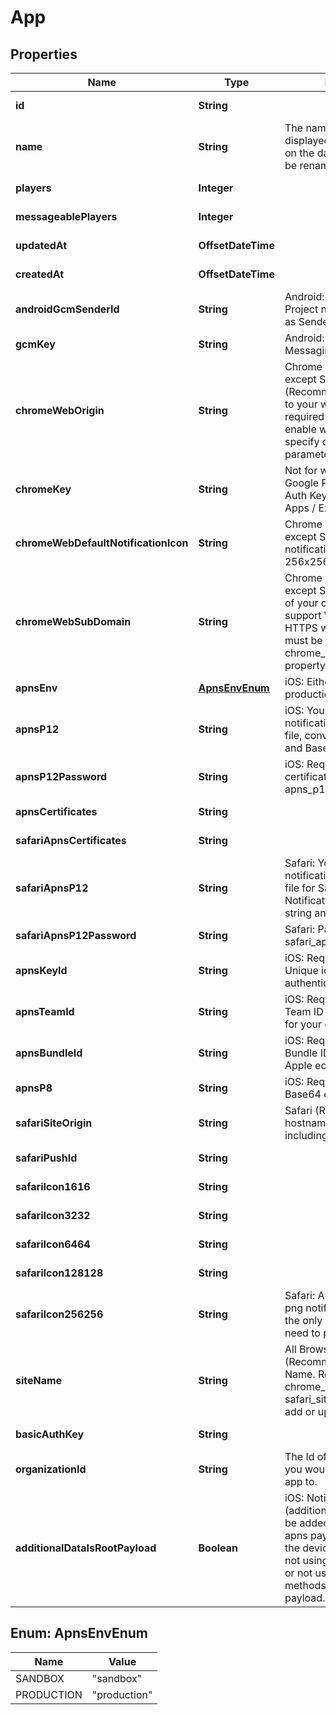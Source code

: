 

# App


## Properties

| Name | Type | Description | Notes |
|------------ | ------------- | ------------- | -------------|
|**id** | **String** |  |  [optional] [readonly] |
|**name** | **String** | The name of your app, as displayed on your apps list on the dashboard.  This can be renamed. |  [optional] |
|**players** | **Integer** |  |  [optional] [readonly] |
|**messageablePlayers** | **Integer** |  |  [optional] [readonly] |
|**updatedAt** | **OffsetDateTime** |  |  [optional] [readonly] |
|**createdAt** | **OffsetDateTime** |  |  [optional] [readonly] |
|**androidGcmSenderId** | **String** | Android: Your Google Project number.  Also known as Sender ID. |  [optional] |
|**gcmKey** | **String** | Android: Your Google Push Messaging Auth Key |  [optional] |
|**chromeWebOrigin** | **String** | Chrome (All Browsers except Safari) (Recommended): The URL to your website.  This field is required if you wish to enable web push and specify other web push parameters. |  [optional] |
|**chromeKey** | **String** | Not for web push.  Your Google Push Messaging Auth Key if you use Chrome Apps / Extensions. |  [optional] |
|**chromeWebDefaultNotificationIcon** | **String** | Chrome (All Browsers except Safari): Your default notification icon. Should be 256x256 pixels, min 80x80. |  [optional] |
|**chromeWebSubDomain** | **String** | Chrome (All Browsers except Safari): A subdomain of your choice in order to support Web Push on non-HTTPS websites. This field must be set in order for the chrome_web_gcm_sender_id property to be processed. |  [optional] |
|**apnsEnv** | [**ApnsEnvEnum**](#ApnsEnvEnum) | iOS: Either sandbox or production |  [optional] |
|**apnsP12** | **String** | iOS: Your apple push notification p12 certificate file, converted to a string and Base64 encoded. |  [optional] |
|**apnsP12Password** | **String** | iOS: Required if using p12 certificate.  Password for the apns_p12 file. |  [optional] |
|**apnsCertificates** | **String** |  |  [optional] [readonly] |
|**safariApnsCertificates** | **String** |  |  [optional] [readonly] |
|**safariApnsP12** | **String** | Safari: Your apple push notification p12 certificate file for Safari Push Notifications, converted to a string and Base64 encoded. |  [optional] |
|**safariApnsP12Password** | **String** | Safari: Password for safari_apns_p12 file |  [optional] |
|**apnsKeyId** | **String** | iOS: Required if using p8. Unique identifier for the p8 authentication key. |  [optional] |
|**apnsTeamId** | **String** | iOS: Required if using p8. Team ID generated by Apple for your developer account. |  [optional] |
|**apnsBundleId** | **String** | iOS: Required if using p8. Bundle ID for your app in the Apple ecosystem. |  [optional] |
|**apnsP8** | **String** | iOS: Required if using p8. Base64 encoded p8 key |  [optional] |
|**safariSiteOrigin** | **String** | Safari (Recommended): The hostname to your website including http(s):// |  [optional] |
|**safariPushId** | **String** |  |  [optional] [readonly] |
|**safariIcon1616** | **String** |  |  [optional] [readonly] |
|**safariIcon3232** | **String** |  |  [optional] [readonly] |
|**safariIcon6464** | **String** |  |  [optional] [readonly] |
|**safariIcon128128** | **String** |  |  [optional] [readonly] |
|**safariIcon256256** | **String** | Safari: A url for a 256x256 png notification icon. This is the only Safari icon URL you need to provide. |  [optional] |
|**siteName** | **String** | All Browsers (Recommended): The Site Name. Requires both chrome_web_origin and safari_site_origin to be set to add or update it. |  [optional] |
|**basicAuthKey** | **String** |  |  [optional] [readonly] |
|**organizationId** | **String** | The Id of the Organization you would like to add this app to. |  [optional] |
|**additionalDataIsRootPayload** | **Boolean** | iOS: Notification data (additional data) values will be added to the root of the apns payload when sent to the device.  Ignore if you&#39;re not using any other plugins, or not using OneSignal SDK methods to read the payload. |  [optional] |



## Enum: ApnsEnvEnum

| Name | Value |
|---- | -----|
| SANDBOX | &quot;sandbox&quot; |
| PRODUCTION | &quot;production&quot; |



